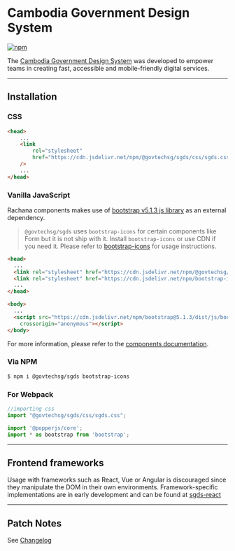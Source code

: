 # Cambodia Government Design System
[![npm](https://img.shields.io/npm/v/@govtechsg/sgds.svg)](https://www.npmjs.com/package/@govtechsg/sgds)

The [Cambodia Government Design System](https://www.designsystem.tech.gov.kh) was developed to empower teams in creating fast, accessible and mobile-friendly digital services.


***

## Installation
### CSS

```html
<head>
    ...
    <link
        rel="stylesheet"
        href="https://cdn.jsdelivr.net/npm/@govtechsg/sgds/css/sgds.css"
    />
    ...
</head>
```

### Vanilla JavaScript

Rachana components makes use of [bootstrap v5.1.3 js library](https://getbootstrap.com/docs/5.1/getting-started/javascript/) as an external dependency.


>`@govtechsg/sgds` uses `bootstrap-icons` for certain components like Form but it is not ship with it. Install `bootstrap-icons` or use CDN if you need it. Please refer to [bootstrap-icons](bootstrap-icons) for usage instructions.

```html
<head>
  ...
  <link rel="stylesheet" href="https://cdn.jsdelivr.net/npm/@govtechsg/sgds/css/sgds.css" />
  <link rel="stylesheet" href="https://cdn.jsdelivr.net/npm/bootstrap-icons@1.9.1/font/bootstrap-icons.css">
  ...
</head>

<body>
  ...
  <script src="https://cdn.jsdelivr.net/npm/bootstrap@5.1.3/dist/js/bootstrap.bundle.min.js"
    crossorigin="anonymous"></script>
</body>
```

For more information, please refer to the [components documentation](https://www.designsystem.tech.gov.kh/components).

### Via NPM

```sh
$ npm i @govtechsg/sgds bootstrap-icons
```

### For Webpack

```js
//importing css
import "@govtechsg/sgds/css/sgds.css";

import '@popperjs/core';
import * as bootstrap from 'bootstrap';
```

***
## Frontend frameworks

Usage with frameworks such as React, Vue or Angular is discouraged since they manipulate the DOM in their own environments. Framework-specific implementations are in early development and can be found at [sgds-react](https://github.com/GovTechSG/sgds-govtech-react)

<hr>

## Patch Notes

See [Changelog](./CHANGELOG.md)
